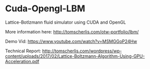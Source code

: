 # Cuda-Opengl-LBM
Lattice-Botlzmann fluid simulator using CUDA and OpenGL

More information here:
http://tomscherlis.com/otw-portfolio/lbm/

Demo Vid:
https://www.youtube.com/watch?v=MSMGGoP24Hw

Technical Report:
http://tomscherlis.com/wordpress/wp-content/uploads/2017/02/Lattice-Boltzmann-Algorithm-Using-GPU-Acceleration.pdf
